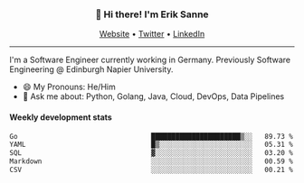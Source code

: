 <h3 align="center">👋 Hi there! I'm Erik Sanne</h3>
<p align="center">
  <a href="https://eriksanne.com">Website</a> •
  <a href="https://twitter.com/ErikKonradSanne">Twitter</a> •
  <a href="https://www.linkedin.com/in/eriksanne/">LinkedIn</a>
</p>

---
I'm a Software Engineer currently working in Germany. Previously Software Engineering @ Edinburgh Napier University.

- 😄 My Pronouns: He/Him
- 💬 Ask me about: Python, Golang, Java, Cloud, DevOps, Data Pipelines

<h4>Weekly development stats</h4>
<!--START_SECTION:waka-->

```txt
Go                                 ██████████████████████▒░░   89.73 %
YAML                               █▒░░░░░░░░░░░░░░░░░░░░░░░   05.31 %
SQL                                ▓░░░░░░░░░░░░░░░░░░░░░░░░   03.20 %
Markdown                           ░░░░░░░░░░░░░░░░░░░░░░░░░   00.59 %
CSV                                ░░░░░░░░░░░░░░░░░░░░░░░░░   00.21 %
```

<!--END_SECTION:waka-->
